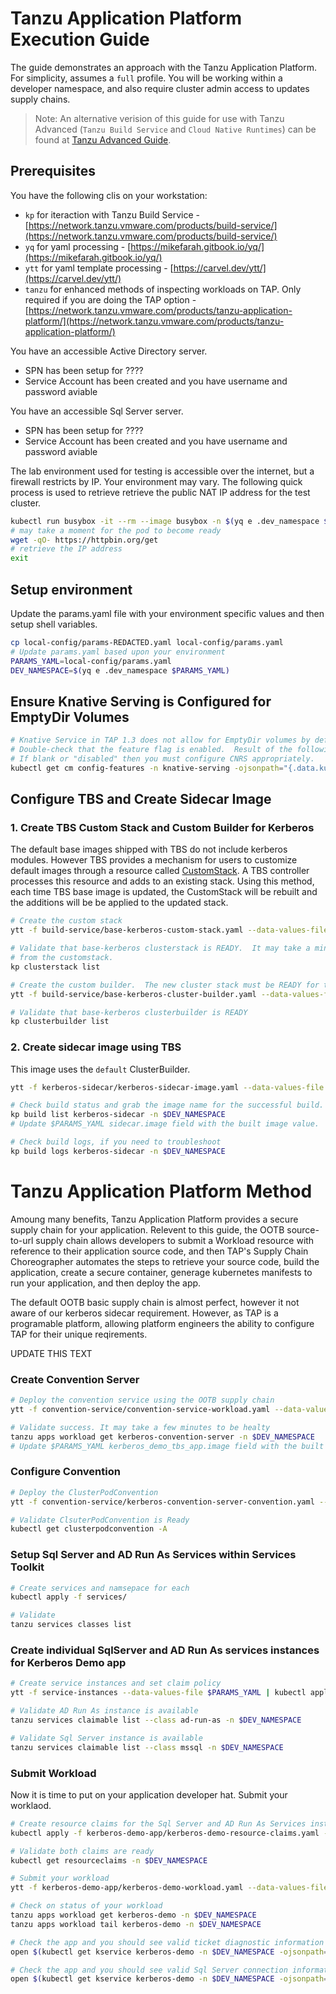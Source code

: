 # Tanzu Application Platform Execution Guide

The guide demonstrates an approach with the Tanzu Application Platform.  For simplicity, assumes a `full` profile.  You will be working within a developer namespace, and also require cluster admin access to updates supply chains.

>Note: An alternative verision of this guide for use with Tanzu Advanced (`Tanzu Build Service` and `Cloud Native Runtimes`) can be found at [Tanzu Advanced Guide](./ta-guide.md).

## Prerequisites

You have the following clis on your workstation:

- `kp` for iteraction with Tanzu Build Service - [https://network.tanzu.vmware.com/products/build-service/](https://network.tanzu.vmware.com/products/build-service/)
- `yq` for yaml processing - [https://mikefarah.gitbook.io/yq/](https://mikefarah.gitbook.io/yq/)
- `ytt` for yaml template processing - [https://carvel.dev/ytt/](https://carvel.dev/ytt/)
- `tanzu` for enhanced methods of inspecting workloads on TAP.  Only required if you are doing the TAP option - [https://network.tanzu.vmware.com/products/tanzu-application-platform/](https://network.tanzu.vmware.com/products/tanzu-application-platform/)

You have an accessible Active Directory server.

- SPN has been setup for ????
- Service Account has been created and you have username and password aviable

You have an accessible Sql Server server.

- SPN has been setup for ????
- Service Account has been created and you have username and password aviable

The lab environment used for testing is accessible over the internet, but a firewall restricts by IP.  Your environment may vary.  The following quick process is used to retrieve retrieve the public NAT IP address for the test cluster.

```bash
kubectl run busybox -it --rm --image busybox -n $(yq e .dev_namespace $PARAMS_YAML) -- /bin/sh
# may take a moment for the pod to become ready
wget -qO- https://httpbin.org/get
# retrieve the IP address
exit
```

## Setup environment

Update the params.yaml file with your environment specific values and then setup shell variables.

```bash
cp local-config/params-REDACTED.yaml local-config/params.yaml
# Update params.yaml based upon your environment
PARAMS_YAML=local-config/params.yaml
DEV_NAMESPACE=$(yq e .dev_namespace $PARAMS_YAML)
```

## Ensure Knative Serving is Configured for EmptyDir Volumes

```bash
# Knative Service in TAP 1.3 does not allow for EmptyDir volumes by default. This must be enabed via feature flag.
# Double-check that the feature flag is enabled.  Result of the following command should be "enabled".
# If blank or "disabled" then you must configure CNRS appropriately.
kubectl get cm config-features -n knative-serving -ojsonpath="{.data.kubernetes\.podspec-volumes-emptydir}"
```

## Configure TBS and Create Sidecar Image

### 1. Create TBS Custom Stack and Custom Builder for Kerberos

The default base images shipped with TBS do not include kerberos modules.  However TBS provides a mechanism for users to customize default images through a resource called [CustomStack](https://docs.vmware.com/en/Tanzu-Build-Service/1.6/vmware-tanzu-build-service/GUID-managing-custom-stacks.html).  A TBS controller processes this resource and adds to an existing stack.  Using this method, each time TBS base image is updated, the CustomStack will be rebuilt and the additions will be be applied to the updated stack.

```bash
# Create the custom stack
ytt -f build-service/base-kerberos-custom-stack.yaml --data-values-file $PARAMS_YAML | kubectl apply -n $DEV_NAMESPACE -f -

# Validate that base-kerberos clusterstack is READY.  It may take a minute or so for the operator to create the clusterstack 
# from the customstack.
kp clusterstack list

# Create the custom builder.  The new cluster stack must be READY for the builder to be successful
ytt -f build-service/base-kerberos-cluster-builder.yaml --data-values-file $PARAMS_YAML | kubectl apply  -f -

# Validate that base-kerberos clusterbuilder is READY
kp clusterbuilder list
```

### 2. Create sidecar image using TBS

This image uses the `default` ClusterBuilder.  

```bash
ytt -f kerberos-sidecar/kerberos-sidecar-image.yaml --data-values-file $PARAMS_YAML | kubectl apply -n $DEV_NAMESPACE -f -

# Check build status and grab the image name for the successful build. 
kp build list kerberos-sidecar -n $DEV_NAMESPACE
# Update $PARAMS_YAML sidecar.image field with the built image value.

# Check build logs, if you need to troubleshoot
kp build logs kerberos-sidecar -n $DEV_NAMESPACE
```

# Tanzu Application Platform Method

Amoung many benefits, Tanzu Application Platform provides a secure supply chain for your application.  Relevent to this guide, the OOTB source-to-url supply chain allows developers to submit a Workload resource with reference to their application source code, and then TAP's Supply Chain Choreographer automates the steps to retrieve your source code, build the application, create a secure container, generage kubernetes manifests to run your application, and then deploy the app.

The default OOTB basic supply chain is almost perfect, however it not aware of our kerberos sidecar requirement.  However, as TAP is a programable platform, allowing platform engineers the ability to configure TAP for their unique reqirements.  

UPDATE THIS TEXT

### Create Convention Server

```bash
# Deploy the convention service using the OOTB supply chain
ytt -f convention-service/convention-service-workload.yaml --data-values-file $PARAMS_YAML | kubectl apply -n $DEV_NAMESPACE -f -

# Validate success. It may take a few minutes to be healty
tanzu apps workload get kerberos-convention-server -n $DEV_NAMESPACE
# Update $PARAMS_YAML kerberos_demo_tbs_app.image field with the built image value.
```

### Configure Convention

```bash
# Deploy the ClusterPodConvention
ytt -f convention-service/kerberos-convention-server-convention.yaml --data-values-file $PARAMS_YAML | kubectl apply -n $DEV_NAMESPACE -f -

# Validate ClsuterPodConvention is Ready
kubectl get clusterpodconvention -A
```

### Setup Sql Server and AD Run As Services within Services Toolkit

```bash
# Create services and namsepace for each
kubectl apply -f services/

# Validate
tanzu services classes list
```

### Create individual SqlServer and AD Run As services instances for Kerberos Demo app

```bash
# Create service instances and set claim policy
ytt -f service-instances --data-values-file $PARAMS_YAML | kubectl apply -f -

# Validate AD Run As instance is available
tanzu services claimable list --class ad-run-as -n $DEV_NAMESPACE

# Validate Sql Server instance is available
tanzu services claimable list --class mssql -n $DEV_NAMESPACE
```

### Submit Workload

Now it is time to put on your application developer hat.  Submit your worklaod.

```bash
# Create resource claims for the Sql Server and AD Run As Services instances
kubectl apply -f kerberos-demo-app/kerberos-demo-resource-claims.yaml -n $DEV_NAMESPACE

# Validate both claims are ready
kubectl get resourceclaims -n $DEV_NAMESPACE

# Submit your workload
ytt -f kerberos-demo-app/kerberos-demo-workload.yaml --data-values-file $PARAMS_YAML | kubectl apply -n $DEV_NAMESPACE -f -

# Check on status of your workload
tanzu apps workload get kerberos-demo -n $DEV_NAMESPACE
tanzu apps workload tail kerberos-demo -n $DEV_NAMESPACE

# Check the app and you should see valid ticket diagnostic information
open $(kubectl get kservice kerberos-demo -n $DEV_NAMESPACE -ojsonpath="{.status.url}")/diag

# Check the app and you should see valid Sql Server connection information
open $(kubectl get kservice kerberos-demo -n $DEV_NAMESPACE -ojsonpath="{.status.url}")/sql

```
